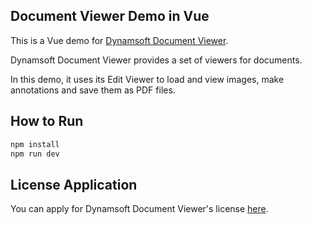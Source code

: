 ## Document Viewer Demo in Vue

This is a Vue demo for [Dynamsoft Document Viewer](https://www.dynamsoft.com/document-viewer/docs/introduction/index.html).

Dynamsoft Document Viewer provides a set of viewers for documents.

In this demo, it uses its Edit Viewer to load and view images, make annotations and save them as PDF files.

## How to Run

```bash
npm install
npm run dev
```

## License Application

You can apply for Dynamsoft Document Viewer's license [here](https://www.dynamsoft.com/customer/license/trialLicense/?product=dcv&package=cross-platform).
